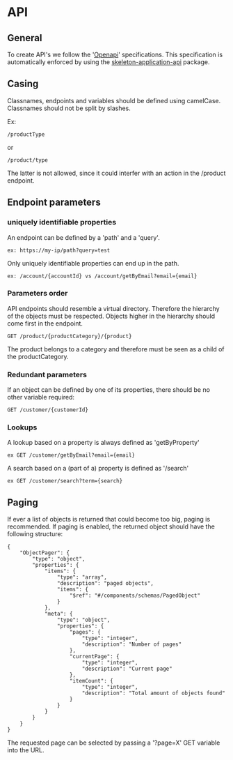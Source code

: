 # API

## General

To create API's we follow the '[Openapi](https://swagger.io/specification/)'
specifications. This specification is automatically enforced by using
the
[skeleton-application-api](https://github.com/tigron/skeleton-application-api)
package.

## Casing

Classnames, endpoints and variables should be defined using camelCase.
Classnames should not be split by slashes.

Ex:

    /productType

or

    /product/type

The latter is not allowed, since it could interfer with an action in the
/product endpoint.


## Endpoint parameters

### uniquely identifiable properties

An endpoint can be defined by a 'path' and a 'query'.

    ex: https://my-ip/path?query=test

Only uniquely identifiable properties can end up in the path.

    ex: /account/{accountId} vs /account/getByEmail?email={email}


### Parameters order

API endpoints should resemble a virtual directory. Therefore the hierarchy of
the objects must be respected. Objects higher in the hierarchy should come first
in the endpoint.

    GET /product/{productCategory}/{product}

The product belongs to a category and therefore must be seen as a child of the
productCategory.

### Redundant parameters

If an object can be defined by one of its properties, there should be no
other variable required:

    GET /customer/{customerId}

### Lookups

A lookup based on a property is always defined as 'getByProperty'

    ex GET /customer/getByEmail?email={email}

A search based on a (part of a) property is defined as '/search'

    ex GET /customer/search?term={search}


## Paging

If ever a list of objects is returned that could become too big, paging is
recommended. If paging is enabled, the returned object should have the following
structure:

	{
		"ObjectPager": {
		    "type": "object",
		    "properties": {
		        "items": {
		            "type": "array",
		            "description": "paged objects",
		            "items": {
		                "$ref": "#/components/schemas/PagedObject"
		            }
		        },
		        "meta": {
		            "type": "object",
		            "properties": {
		                "pages": {
		                    "type": "integer",
		                    "description": "Number of pages"
		                },
		                "currentPage": {
		                    "type": "integer",
		                    "description": "Current page"
		                },
		                "itemCount": {
		                    "type": "integer",
		                    "description": "Total amount of objects found"
		                }
		            }
		        }
		    }
		}
	}

The requested page can be selected by passing a '?page=X' GET variable into the
URL.
	


